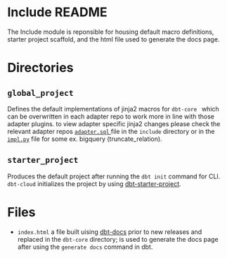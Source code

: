 # Include README

The Include module is reponsible for housing default macro definitions, starter project scaffold, and the html file used to generate the docs page.

# Directories

## `global_project`
Defines the default implementations of jinja2 macros for `dbt-core ` which can be overwritten in each adapter repo to work more in line with those adapter plugins. to view adapter specific jinja2 changes please check the relevant adapter repos [`adapter.sql` ](https://github.com/dbt-labs/dbt-bigquery/blob/main/dbt/include/bigquery/macros/adapters.sql) file in the `include` directory or in the [`impl.py`](https://github.com/dbt-labs/dbt-bigquery/blob/main/dbt/adapters/bigquery/impl.py) file for some ex. bigquery (truncate_relation).

## `starter_project`
Produces the default  project after running the `dbt init` command for CLI. `dbt-cloud` initializes the project by using [dbt-starter-project](https://github.com/dbt-labs/dbt-starter-project).


# Files
 - `index.html` a file built uising [dbt-docs](https://github.com/dbt-labs/dbt-docs) prior to new releases and replaced in the `dbt-core` directory; is used to generate the docs page after using the `generate docs` command in dbt.

